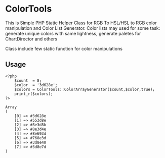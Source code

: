 # ColorTools

This is Simple PHP Static Helper Class for RGB To HSL/HSL to RGB color manipulation and Color List Generator.
Color lists may used for some task: generate unique colors with same lightness, generate paletes for ChartDirector and others

Class include few static function for color manipulations

## Usage

	<?php
		$count  = 8;
		$color  = '3d628e';
		$colors = ColorTools::ColorArrayGenerator($count,$color,true);
		print_r($colors);
	?>

	Array
	(
		[0] => #3d628e
		[1] => #553d8e
		[2] => #8e3d8b
		[3] => #8e3d4e
		[4] => #8e693d
		[5] => #768e3d
		[6] => #3d8e40
		[7] => #3d8e7d
	)
